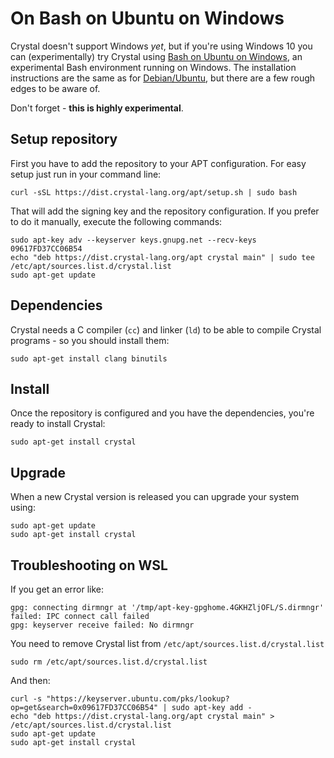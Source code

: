 # On Bash on Ubuntu on Windows

Crystal doesn't support Windows _yet_, but if you're using Windows 10 you can (experimentally) try Crystal using [Bash on Ubuntu on Windows](https://msdn.microsoft.com/en-us/commandline/wsl/about), an experimental Bash environment running on Windows. The installation instructions are the same as for [Debian/Ubuntu](on_debian_and_ubuntu.md), but there are a few rough edges to be aware of.

Don't forget - **this is highly experimental**.

## Setup repository

First you have to add the repository to your APT configuration. For easy setup just run in your command line:

```
curl -sSL https://dist.crystal-lang.org/apt/setup.sh | sudo bash
```

That will add the signing key and the repository configuration. If you prefer to do it manually, execute the following commands:

```
sudo apt-key adv --keyserver keys.gnupg.net --recv-keys 09617FD37CC06B54
echo "deb https://dist.crystal-lang.org/apt crystal main" | sudo tee /etc/apt/sources.list.d/crystal.list
sudo apt-get update
```

## Dependencies
Crystal needs a C compiler (`cc`) and linker (`ld`) to be able to compile Crystal programs - so you should install them:

```
sudo apt-get install clang binutils
```

## Install
Once the repository is configured and you have the dependencies, you're ready to install Crystal:

```
sudo apt-get install crystal
```

## Upgrade

When a new Crystal version is released you can upgrade your system using:

```
sudo apt-get update
sudo apt-get install crystal
```

## Troubleshooting on WSL
If you get an error like:

```
gpg: connecting dirmngr at '/tmp/apt-key-gpghome.4GKHZljOFL/S.dirmngr' failed: IPC connect call failed
gpg: keyserver receive failed: No dirmngr
```

You need to remove Crystal list from `/etc/apt/sources.list.d/crystal.list`

```
sudo rm /etc/apt/sources.list.d/crystal.list
```

And then:
```
curl -s "https://keyserver.ubuntu.com/pks/lookup?op=get&search=0x09617FD37CC06B54" | sudo apt-key add -
echo "deb https://dist.crystal-lang.org/apt crystal main" > /etc/apt/sources.list.d/crystal.list
sudo apt-get update
sudo apt-get install crystal
```
